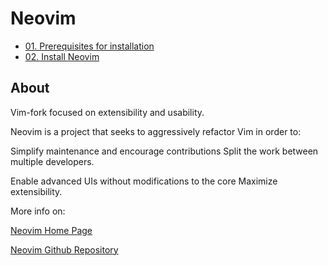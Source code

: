 # Neovim

- [01. Prerequisites for installation](./Neovim/01.Prerequisite_for_installation.md)
- [02. Install Neovim](./Neovim/02.Install_neovim.md)


## About

  Vim-fork focused on extensibility and usability.
  
  Neovim is a project that seeks to aggressively refactor Vim in order to:

  Simplify maintenance and encourage contributions
  Split the work between multiple developers.

  Enable advanced UIs without modifications to the core
  Maximize extensibility.
  

  More info on:  

  [Neovim Home Page](https://neovim.io/)

  [Neovim Github Repository](https://github.com/neovim/neovim)